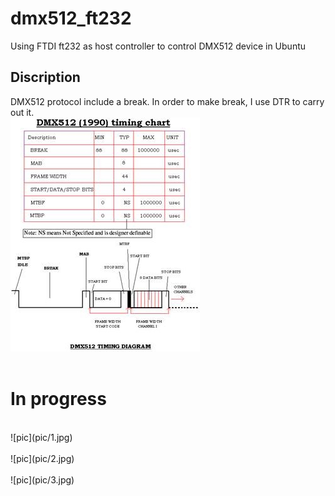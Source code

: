 # dmx512_ft232
Using FTDI ft232 as host controller to control DMX512 device in Ubuntu<br>
## Discription
DMX512 protocol include a break.
In order to make break, I use DTR to carry out it.
<br>
![pic](pic/protocol.jpg)<br>
<br>

# In progress
<br>
![pic](pic/1.jpg)<br>
<br>
![pic](pic/2.jpg)<br>
<br>
![pic](pic/3.jpg)<br>
<br>
